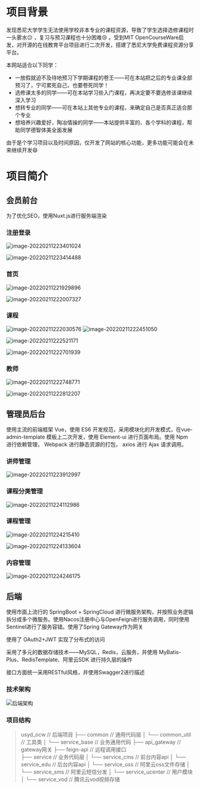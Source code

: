 # 项目背景

发现悉尼大学学生无法使用学校非本专业的课程资源，导致了学生选择选修课程时一头雾水:confused: ，复习与预习课程也十分困难:cry: 。受到MIT OpenCourseWare启发，对开源的在线教育平台项目进行二次开发，搭建了悉尼大学免费课程资源分享平台。

本网站适合以下同学：

-   一放假就迫不及待地预习下学期课程的卷王——可在本站把之后的专业课全部预习了，宁可累死自己，也要卷死同学！
-   选修课太多的同学——可在本站学习些入门课程，再决定要不要选修该课继续深入学习
-   想转专业的同学——可在本站上其他专业的课程，来确定自己是否真正适合那个专业
-   想培养兴趣爱好，陶冶情操的同学——本站提供丰富的、各个学科的课程，帮助同学德智体美全面发展

由于是个学习项目以及时间原因，仅开发了网站的核心功能，更多功能可能会在未来继续开发:smile:

# 项目简介

## 会员前台

为了优化SEO，使用Nuxt.js进行服务端渲染

### 注册登录

![image-20220211223401024](README.assets/image-20220211223401024.png)

![image-20220211223414488](README.assets/image-20220211223414488.png)

### 首页

![image-20220211221929896](README.assets/image-20220211221929896.png)

![image-20220211222007327](README.assets/image-20220211222007327.png)

### 课程

![image-20220211222030576](README.assets/image-20220211222030576.png)
![image-20220211222451050](README.assets/image-20220211222451050.png)

![image-20220211222521171](README.assets/image-20220211222521171.png)

![image-20220211222701939](README.assets/image-20220211222701939.png)

### 教师

![image-20220211222748771](README.assets/image-20220211222748771.png)

![image-20220211222812207](README.assets/image-20220211222812207.png)

## 管理员后台 

使用主流的前端框架 Vue，使用 ES6 开发规范，采用模块化的开发模式，在vue-admin-template 模板上二次开发，使用 Element-ui 进行页面布局。使用 Npm 进行依赖管理， Webpack 进行静态资源的打包， axios 进行 Ajax 请求调用。

### 讲师管理

![image-20220211223912997](README.assets/image-20220211223912997.png)

### 课程分类管理

![image-20220211224112986](README.assets/image-20220211224112986.png)

### 课程管理

![image-20220211224215410](README.assets/image-20220211224215410.png)

![image-20220211224133604](README.assets/image-20220211224133604.png)

### 内容管理

![image-20220211224246175](README.assets/image-20220211224246175.png)

## 后端

使用市面上流行的 SpringBoot + SpringCloud 进行微服务架构，并按照业务逻辑拆分成多个微服务。使用Nacos注册中心与OpenFeign进行服务调用，同时使用Sentinel进行了服务容错。使用了Spring Gateway作为网关

使用了 OAuth2+JWT 实现了分布式的访问

采用了多元的数据存储技术——MySQL，Redis，云服务，并使用 MyBatis-Plus、RedisTemplate、阿里云SDK 进行持久层的操作

接口方面统一采用RESTful风格，并使用Swagger2进行描述

### 技术架构

![后端架构](README.assets/后端架构.png)

### 项目结构

>   usyd_ocw                 // 后端项目
>   ├── common                      // 通用代码层
>   │       └── common_util             // 工具类
>   │       └── service_base            // 业务通用代码
>   ├── api_gateway               // gateway网关
>   ├── feign-api              // 远程调用接口     
>   ├── service                     // 业务代码层
>   │       └── service_cms             // 前台内容api
>   │       └── service_edu             // 后台内容api
>   │       └── service_oss             // 阿里云oss文件存储
>   │       └── service_sms             // 阿里云短信分发
>   │       └── service_ucenter         // 用户模块
>   │       └── service_vod             // 腾讯云vod视频存储

